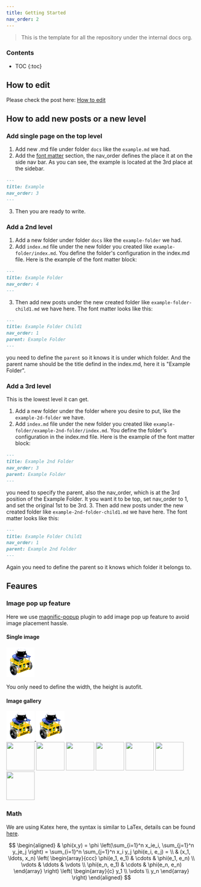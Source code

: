 ```yaml
---
title: Getting Started
nav_order: 2
---
```


> This is the template for all the repository under the internal docs org.

### Contents
* TOC
{:toc}

## How to edit

Please check the post here: [How to edit](/docs/how-to-edit)

## How to add new posts or a new level
### Add single page on the top level
1. Add new .md file under folder `docs` like the `example.md` we had.
2. Add the [font matter](https://jekyllrb.com/docs/front-matter/) section, the nav_order defines the place it at on the side nav bar. As you can see, the example is located at the 3rd place at the sidebar.
```md
---
title: Example
nav_order: 3
---
```
3. Then you are ready to write.

### Add a 2nd level
1. Add a new folder under folder `docs` like the `example-folder` we had.
2. Add `index.md` file under the new folder you created like `example-folder/index.md`. You define the folder's configuration in the index.md file. Here is the example of the font matter block:
```md
---
title: Example Folder
nav_order: 4
---
```
3. Then add new posts under the new created folder like `example-folder-child1.md` we have here. The font matter looks like this:
```md
---
title: Example Folder Child1
nav_order: 1
parent: Example Folder
---
```
  you need to define the `parent` so it knows it is under which folder. And the parent name should be the title defind in the index.md, here it is "Example Folder".

### Add a 3rd level

This is the lowest level it can get.

1. Add a new folder under the folder where you desire to put, like the `example-2d-folder` we have.
2. Add `index.md` file under the new folder you created like `example-folder/example-2nd-folder/index.md`. You define the folder's configuration in the index.md file. Here is the example of the font matter block:
  ```md
  ---
  title: Example 2nd Folder
  nav_order: 3
  parent: Example Folder
  ---
  ```
  you need to specify the parent, also the nav_order, which is at the 3rd position of the Example Folder. It you want it to be top, set nav_order to 1, and set the original 1st to be 3rd.
3. Then add new posts under the new created folder like `example-2nd-folder-child1.md` we have here. The font matter looks like this:
```md
---
title: Example Folder Child1
nav_order: 1
parent: Example 2nd Folder
---
```
  Again you need to define the parent so it knows which folder it belongs to.

## Feaures
### Image pop up feature

Here we use [magnific-popup](https://dimsemenov.com/plugins/magnific-popup/) plugin to add image pop up feature to avoid image placement hassle.

#### Single image

<a class="image-link" href="/assets/media/mbot-logo.png">
  <img src="/assets/media/mbot-logo.png" alt="Image Description" width="75">
</a>

You only need to define the width, the height is autofit.

#### Image gallery
<div class="popup-gallery">
  <a href="/assets/media/mbot-logo.png">
    <img src="/assets/media/mbot-logo.png" alt="Image Description"  width="75"> 
  </a>
  <a href="/assets/media/mbot-logo.png">
    <img src="/assets/media/mbot-logo.png" alt="Image Description"  width="75">
  </a>
</div>


<div class="popup-gallery">
	<a href="http://farm9.staticflickr.com/8242/8558295633_f34a55c1c6_b.jpg" title="The Cleaner"><img src="http://farm9.staticflickr.com/8242/8558295633_f34a55c1c6_s.jpg" width="75" height="75"></a>
	<a href="http://farm9.staticflickr.com/8382/8558295631_0f56c1284f_b.jpg" title="Winter Dance"><img src="http://farm9.staticflickr.com/8382/8558295631_0f56c1284f_s.jpg" width="75" height="75"></a>
	<a href="http://farm9.staticflickr.com/8225/8558295635_b1c5ce2794_b.jpg" title="The Uninvited Guest"><img src="http://farm9.staticflickr.com/8225/8558295635_b1c5ce2794_s.jpg" width="75" height="75"></a>
	<a href="http://farm9.staticflickr.com/8383/8563475581_df05e9906d_b.jpg" title="Oh no, not again!"><img src="http://farm9.staticflickr.com/8383/8563475581_df05e9906d_s.jpg" width="75" height="75"></a>
	<a href="http://farm9.staticflickr.com/8235/8559402846_8b7f82e05d_b.jpg" title="Swan Lake"><img src="http://farm9.staticflickr.com/8235/8559402846_8b7f82e05d_s.jpg" width="75" height="75"></a>
	<a href="http://farm9.staticflickr.com/8235/8558295467_e89e95e05a_b.jpg" title="The Shake"><img src="http://farm9.staticflickr.com/8235/8558295467_e89e95e05a_s.jpg" width="75" height="75"></a>
	<a href="http://farm9.staticflickr.com/8378/8559402848_9fcd90d20b_b.jpg" title="Who's that, mommy?"><img src="http://farm9.staticflickr.com/8378/8559402848_9fcd90d20b_s.jpg" width="75" height="75"></a>
</div>

### Math

We are using Katex here, the syntax is similar to LaTex, details can be found [here](https://just-the-docs.github.io/just-the-docs-tests/components/math/katex/index/).

$$
\begin{aligned}
  & \phi(x,y) = \phi \left(\sum_{i=1}^n x_ie_i, \sum_{j=1}^n y_je_j \right)
  = \sum_{i=1}^n \sum_{j=1}^n x_i y_j \phi(e_i, e_j) = \\
  & (x_1, \ldots, x_n) \left( \begin{array}{ccc}
      \phi(e_1, e_1) & \cdots & \phi(e_1, e_n) \\
      \vdots & \ddots & \vdots \\
      \phi(e_n, e_1) & \cdots & \phi(e_n, e_n)
    \end{array} \right)
  \left( \begin{array}{c}
      y_1 \\
      \vdots \\
      y_n
    \end{array} \right)
\end{aligned}
$$